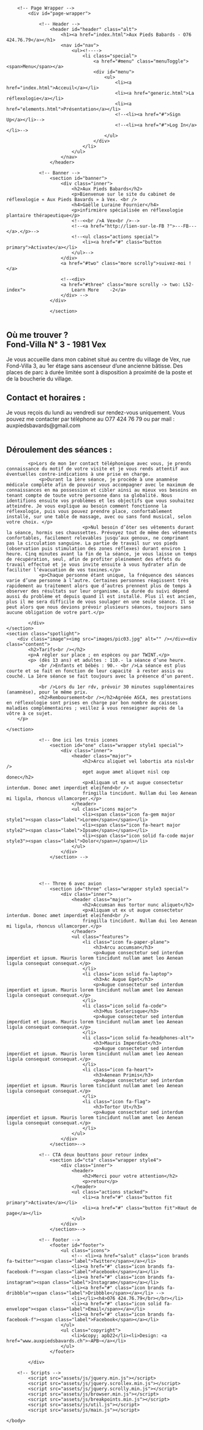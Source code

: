 <!DOCTYPE HTML>
<!--
	APB_web by HTML5 UP
	html5up.net | @ajlkn
	Free for personal and commercial use under the CCA 3.0 license (html5up.net/license)
-->
<html>
	<head>
		<title>~APB~</title>
		<meta charset="utf-8" />
		<meta name="viewport" content="width=device-width, initial-scale=1, user-scalable=no" />
		<link rel="stylesheet" href="assets/css/main.css" />
		<noscript><link rel="stylesheet" href="assets/css/noscript.css" /></noscript>
	</head>
	<body class="landing is-preload">

		<!-- Page Wrapper -->
			<div id="page-wrapper">

				<!-- Header -->
					<header id="header" class="alt">
						<h1><a href="index.html">Aux Pieds Babards - O76 424.76.79</a></h1>
						<nav id="nav">
							<ul><!---->
								<li class="special">
									<a href="#menu" class="menuToggle"><span>Menu</span></a>
									<div id="menu">
										<ul>
											<li><a href="index.html">Acceuil</a></li>
											<li><a href="generic.html">La réflexologie</a></li>
											<li><a href="elements.html">Présentation</a></li>
											<!--<li><a href="#">Sign Up</a></li>-->
											<!--<li><a href="#">Log In</a></li>-->
										</ul>
									</div>
								</li>
							</ul>
						</nav>
					</header>

				<!-- Banner -->
					<section id="banner">
						<div class="inner">
							<h2>Aux Pieds Babards</h2>
							<p>Bienvenue sur le site du cabinet de réflexologie « Aux Pieds Bavards » à Vex. <br />
							<h4>Gaëlle Luraine Fournier</h4>
							<p>infirmière spécialisée en réflexologie plantaire thérapeutique</p>
							<!--<<br />A Vex<br />-->
							<!--<a href="http://lien-sur-le-FB ?">---FB---</a>.</p>-->
							<!--<ul class="actions special">
								<li><a href="#" class="button primary">Activate</a></li>
							</ul>-->
						</div>
						<a href="#two" class="more scrolly">suivez-moi !</a>
						
						<!--<div>
						<a href="#three" class="more scrolly -> two: L52-index">                 Learn More    -2</a>
						</div> -->
					</div>
					
					</section>
<!-- Two -->
<section id="two" class="wrapper alt style2">
	<section class="spotlight">
		<div class="image"><img src="images/pic01.jpg" alt="" /></div><div class="content">
			<h2>Où me trouver ? <br />Fond-Villa N° 3   -  1981 Vex<br /></h2>
			<p>Je vous accueille dans mon cabinet situé au centre du village de Vex, rue Fond-Villa 3, au 1er étage sans ascenseur d’une ancienne bâtisse. Des places de parc à durée limitée sont à disposition  à proximité de la poste et de la boucherie du village.
			</p>
			<h2>Contact et horaires :<br /></h2>
			<!--elementum magna-->
			<p>Je vous reçois du lundi au vendredi sur rendez-vous uniquement.
				Vous pouvez me contacter par téléphone au O77 424 76 79 ou par mail : auxpiedsbavards@gmail.com
			</p></div>
	</section>
	<section class="spotlight">
		<div class="image"><img src="images/pic02.jpg" alt="" /></div><div class="content">
			<h2>Déroulement des séances :<br /></h2>
			<!--elementum magna-->

			<p>Lors de mon 1er contact téléphonique avec vous, je prends connaissance du motif de votre visite et je vous rends attentif aux éventuelles contre-indications à une prise en charge.
				<p>Durant la 1ère séance, je procède à une anamnèse médicale complète afin de pouvoir vous accompagner avec le maximum de connaissances en ma possession et cibler ainsi au mieux vos besoins en tenant compte de toute votre personne dans sa globalité. Nous identifions ensuite vos problèmes et les objectifs que vous souhaitez atteindre. Je vous explique au besoin comment fonctionne la réflexologie, puis vous pouvez prendre place, confortablement installé, sur une table de massage, avec ou sans fond musical, selon votre choix. </p>
								<p>Nul besoin d’ôter ses vêtements durant la séance, hormis ses chaussettes. Prévoyez tout de même des vêtements confortables, facilement relevables jusqu’aux genoux, ne comprimant pas la circulation sanguine. La partie de travail sur vos pieds (observation puis stimulation des zones réflexes) durant environ 1 heure. Cinq minutes avant la fin de la séance, je vous laisse un temps de récupération, seul, afin de profiter pleinement des effets du travail effectué et je vous invite ensuite à vous hydrater afin de faciliter l’évacuation de vos toxines.</p>
				<p>Chaque personne étant unique, la fréquence des séances varie d’une personne à l’autre. Certaines personnes réagissent très rapidement au traitement alors que d’autres prennent plus de temps à observer des résultats sur leur organisme. La durée du suivi dépend aussi du problème et depuis quand il est installé. Plus il est ancien, plus il me sera difficile de vous soulager en une seule séance. Il se peut alors que nous devions prévoir plusieurs séances, toujours sans aucune obligation de votre part.</p>
			
			</div>
	</section>
	<section class="spotlight">
		<div class="image"><img src="images/pic03.jpg" alt="" /></div><div class="content">
			<h2>Tarifs<br /></h2>
			<p>A régler sur place ; en espèces ou par TWINT.</p>
			<p> (dès 13 ans) et adultes : 110.- la séance d’une heure.
				<br />Enfants et bébés : 90.- <br />La séance est plus courte et se fait en fonction de leur capacité  à rester assis ou couché. La 1ère séance se fait toujours avec la présence d’un parent.
				
				<br />Lors du 1er rdv, prévoir 30 minutes supplémentaires (anamnèse), pour le même prix.
				<h2>Remboursement<br /></h2>Agréée ASCA, mes prestations en réflexologie sont prises en charge par bon nombre de caisses maladies complémentaires ; veillez à vous renseigner auprès de la vôtre à ce sujet. 
		</p>
<!--			<p>grille des tarifs et prestations.<br />>grille des tarifs et prestations.<br />>grille des tarifs et prestations.<br />>grille des tarifs et prestations.<br /></p>
	-->	</div>
	</section>
</section>

				<!-- One ici les trois icones
					<section id="one" class="wrapper style1 special">
						<div class="inner">
							<header class="major">
								<h2>Arcu aliquet vel lobortis ata nisl<br />
								eget augue amet aliquet nisl cep donec</h2>
								<p>Aliquam ut ex ut augue consectetur interdum. Donec amet imperdiet eleifend<br />
								fringilla tincidunt. Nullam dui leo Aenean mi ligula, rhoncus ullamcorper.</p>
							</header>
							<ul class="icons major">
								<li><span class="icon fa-gem major style1"><span class="label">Lorem</span></span></li>
								<li><span class="icon fa-heart major style2"><span class="label">Ipsum</span></span></li>
								<li><span class="icon solid fa-code major style3"><span class="label">Dolor</span></span></li>
							</ul>
						</div>
					</section> -->




				<!-- Three 6 avec avion
					<section id="three" class="wrapper style3 special">
						<div class="inner">
							<header class="major">
								<h2>Accumsan mus tortor nunc aliquet</h2>
								<p>Aliquam ut ex ut augue consectetur interdum. Donec amet imperdiet eleifend<br />
								fringilla tincidunt. Nullam dui leo Aenean mi ligula, rhoncus ullamcorper.</p>
							</header>
							<ul class="features">
								<li class="icon fa-paper-plane">
									<h3>Arcu accumsan</h3>
									<p>Augue consectetur sed interdum imperdiet et ipsum. Mauris lorem tincidunt nullam amet leo Aenean ligula consequat consequat.</p>
								</li>
								<li class="icon solid fa-laptop">
									<h3>Ac Augue Eget</h3>
									<p>Augue consectetur sed interdum imperdiet et ipsum. Mauris lorem tincidunt nullam amet leo Aenean ligula consequat consequat.</p>
								</li>
								<li class="icon solid fa-code">
									<h3>Mus Scelerisque</h3>
									<p>Augue consectetur sed interdum imperdiet et ipsum. Mauris lorem tincidunt nullam amet leo Aenean ligula consequat consequat.</p>
								</li>
								<li class="icon solid fa-headphones-alt">
									<h3>Mauris Imperdiet</h3>
									<p>Augue consectetur sed interdum imperdiet et ipsum. Mauris lorem tincidunt nullam amet leo Aenean ligula consequat consequat.</p>
								</li>
								<li class="icon fa-heart">
									<h3>Aenean Primis</h3>
									<p>Augue consectetur sed interdum imperdiet et ipsum. Mauris lorem tincidunt nullam amet leo Aenean ligula consequat consequat.</p>
								</li>
								<li class="icon fa-flag">
									<h3>Tortor Ut</h3>
									<p>Augue consectetur sed interdum imperdiet et ipsum. Mauris lorem tincidunt nullam amet leo Aenean ligula consequat consequat.</p>
								</li>
							</ul>
						</div>
					</section>-->

				<!-- CTA deux bouttons pour retour index
					<section id="cta" class="wrapper style4">
						<div class="inner">
							<header>
								<h2>Merci pour votre attention</h2>
								<p>retour</p>
							</header>
							<ul class="actions stacked">
								<li><a href="#" class="button fit primary">Activate</a></li>
								<li><a href="#" class="button fit">Haut de page</a></li>
							</ul>
						</div>
					</section>-->

				<!-- Footer -->
					<footer id="footer">
						<ul class="icons">
							<!-- <li><a href="salut" class="icon brands fa-twitter"><span class="label">Twitter</span></a></li>
							<li><a href="#" class="icon brands fa-facebook-f"><span class="label">Facebook</span></a></li>
							<li><a href="#" class="icon brands fa-instagram"><span class="label">Instagram</span></a></li>
							<li><a href="#" class="icon brands fa-dribbble"><span class="label">Dribbble</span></a></li> -->
							<li></li><h4>O76 424.76.79</br></br></li>
							<li><a href="#" class="icon solid fa-envelope"><span class="label">Email</span></a></li>
							<li><a href="#" class="icon brands fa-facebook-f"><span class="label">Facebook</span></a></li>
						</ul>
						<ul class="copyright">
							<li>&copy; apb22</li><li>Design: <a href="www.auxpiedsbavards.ch">~APB~</a></li>
						</ul>
					</footer>

			</div>

		<!-- Scripts -->
			<script src="assets/js/jquery.min.js"></script>
			<script src="assets/js/jquery.scrollex.min.js"></script>
			<script src="assets/js/jquery.scrolly.min.js"></script>
			<script src="assets/js/browser.min.js"></script>
			<script src="assets/js/breakpoints.min.js"></script>
			<script src="assets/js/util.js"></script>
			<script src="assets/js/main.js"></script>

	</body>
</html>
